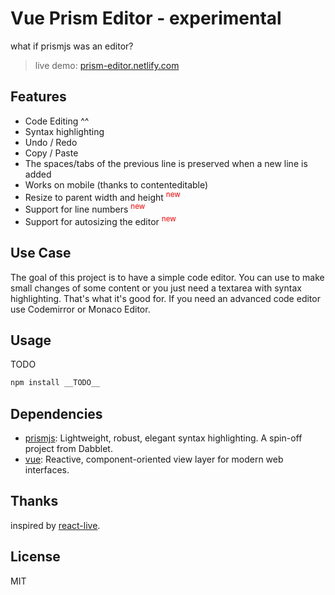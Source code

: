 # Vue Prism Editor - experimental

what if prismjs was an editor?

> live demo: [prism-editor.netlify.com](https://prism-editor.netlify.com/)

## Features

- Code Editing ^^
- Syntax highlighting
- Undo / Redo
- Copy / Paste
- The spaces/tabs of the previous line is preserved when a new line is added
- Works on mobile (thanks to contenteditable)
- Resize to parent width and height <sup style="color:red">new</sup>
- Support for line numbers <sup style="color:red">new</sup>
- Support for autosizing the editor <sup style="color:red">new</sup>

## Use Case

The goal of this project is to have a simple code editor. You can use to make small changes of some content or you just need a textarea with syntax highlighting. That's what it's good for. If you need an advanced code editor use Codemirror or Monaco Editor.

## Usage

TODO

```sh
npm install __TODO__
```

## Dependencies

- [prismjs](https://ghub.io/prismjs): Lightweight, robust, elegant syntax highlighting. A spin-off project from Dabblet.
- [vue](https://ghub.io/vue): Reactive, component-oriented view layer for modern web interfaces.

## Thanks

inspired by [react-live](https://github.com/FormidableLabs/react-live).

## License

MIT
